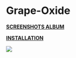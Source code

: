 # Grape-Oxide

**[SCREENSHOTS ALBUM](https://imgur.com/a/9Z9Z5)** 

**[INSTALLATION](https://imgur.com/a/w3Ah6)**

![](https://i.imgur.com/T39UPgS.jpg)